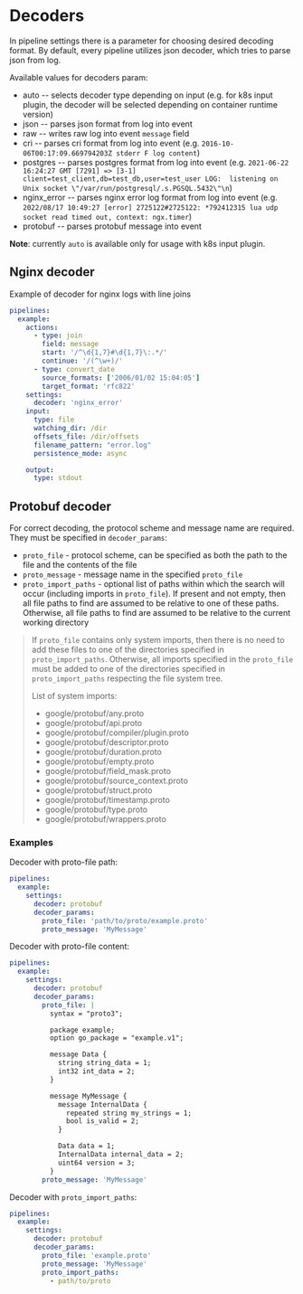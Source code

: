 # Decoders

In pipeline settings there is a parameter for choosing desired decoding format.
By default, every pipeline utilizes json decoder, which tries to parse json from log.

Available values for decoders param:
+ auto -- selects decoder type depending on input (e.g. for k8s input plugin, the decoder will be selected depending on container runtime version)
+ json -- parses json format from log into event
+ raw -- writes raw log into event `message` field
+ cri -- parses cri format from log into event (e.g. `2016-10-06T00:17:09.669794203Z stderr F log content`)
+ postgres -- parses postgres format from log into event (e.g. `2021-06-22 16:24:27 GMT [7291] => [3-1] client=test_client,db=test_db,user=test_user LOG:  listening on Unix socket \"/var/run/postgresql/.s.PGSQL.5432\"\n`)
+ nginx_error -- parses nginx error log format from log into event (e.g. `2022/08/17 10:49:27 [error] 2725122#2725122: *792412315 lua udp socket read timed out, context: ngx.timer`)
+ protobuf -- parses protobuf message into event 

**Note**: currently `auto` is available only for usage with k8s input plugin.

## Nginx decoder

Example of decoder for nginx logs with line joins

```yml
pipelines:
  example:
    actions:
      - type: join
        field: message
        start: '/^\d{1,7}#\d{1,7}\:.*/'
        continue: '/(^\w+)/'
      - type: convert_date
        source_formats: ['2006/01/02 15:04:05']
        target_format: 'rfc822'
    settings:
      decoder: 'nginx_error'
    input:
      type: file
      watching_dir: /dir
      offsets_file: /dir/offsets
      filename_pattern: "error.log"
      persistence_mode: async

    output:
      type: stdout
```

## Protobuf decoder

For correct decoding, the protocol scheme and message name are required.
They must be specified in `decoder_params`:
* `proto_file` - protocol scheme, can be specified as both the path to the file and the contents of the file
* `proto_message` - message name in the specified `proto_file`
* `proto_import_paths` - optional list of paths within which the search will occur (including imports in `proto_file`).
If present and not empty, then all file paths to find are assumed to be relative to one of these paths. Otherwise, all file paths to find are assumed to be relative to the current working directory

> If `proto_file` contains only system imports, then there is no need to add these files to one of the directories specified in `proto_import_paths`.
> Otherwise, all imports specified in the `proto_file` must be added to one of the directories specified in `proto_import_paths` respecting the file system tree.
> 
> List of system imports:
> * google/protobuf/any.proto
> * google/protobuf/api.proto
> * google/protobuf/compiler/plugin.proto
> * google/protobuf/descriptor.proto
> * google/protobuf/duration.proto
> * google/protobuf/empty.proto
> * google/protobuf/field_mask.proto
> * google/protobuf/source_context.proto
> * google/protobuf/struct.proto
> * google/protobuf/timestamp.proto
> * google/protobuf/type.proto
> * google/protobuf/wrappers.proto

### Examples

Decoder with proto-file path:
```yml
pipelines:
  example:
    settings:
      decoder: protobuf
      decoder_params:
        proto_file: 'path/to/proto/example.proto'
        proto_message: 'MyMessage'
```

Decoder with proto-file content:
```yml
pipelines:
  example:
    settings:
      decoder: protobuf
      decoder_params:
        proto_file: |
          syntax = "proto3";

          package example;
          option go_package = "example.v1";

          message Data {
            string string_data = 1;
            int32 int_data = 2;
          }

          message MyMessage {
            message InternalData {
              repeated string my_strings = 1;
              bool is_valid = 2;
            }

            Data data = 1;
            InternalData internal_data = 2;
            uint64 version = 3;
          }
        proto_message: 'MyMessage'
```

Decoder with `proto_import_paths`:
```yml
pipelines:
  example:
    settings:
      decoder: protobuf
      decoder_params:
        proto_file: 'example.proto'
        proto_message: 'MyMessage'
        proto_import_paths:
          - path/to/proto
```